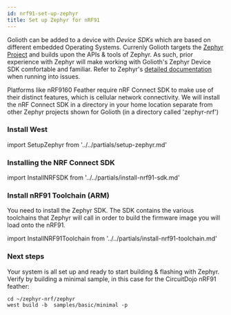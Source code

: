 ```yaml
---
id: nrf91-set-up-zephyr
title: Set up Zephyr for nRF91
---
```


Golioth can be added to a device with _Device SDKs_ which are based on different embedded Operating Systems. Currenly Golioth targets the [Zephyr Project](https://www.zephyrproject.org/) and builds upon the APIs & tools of Zephyr. As such, prior experience with Zephyr will make working with Golioth's Zephyr Device SDK comfortable and familiar. Refer to Zephyr's [detailed documentation](https://docs.zephyrproject.org/) when running into issues.

Platforms like nRF9160 Feather require nRF Connect SDK to make use of their distinct features, which is cellular network connectivity. We will install the nRF Connect SDK in a directory in your home location separate from other Zephyr projects shown for Golioth (in a directory called 'zephyr-nrf')

### Install West

import SetupZephyr from '../../partials/setup-zephyr.md'

<SetupZephyr/>

### Installing the NRF Connect SDK

import InstallNRFSDK from '../../partials/install-nrf91-sdk.md'

<InstallNRFSDK/>

### Install nRF91 Toolchain (ARM)

You need to install the Zephyr SDK. The SDK contains the various toolchains that Zephyr will call in order to build the firmware image you will load onto the nRF91. 

import InstallNRF91Toolchain from '../../partials/install-nrf91-toolchain.md'

<InstallNRF91Toolchain/>

### Next steps


Your system is all set up and ready to start building & flashing with Zephyr. Verify by building a minimal sample, in this case for the CircuitDojo nRF91 feather:

```
cd ~/zephyr-nrf/zephyr
west build -b  samples/basic/minimal -p
```